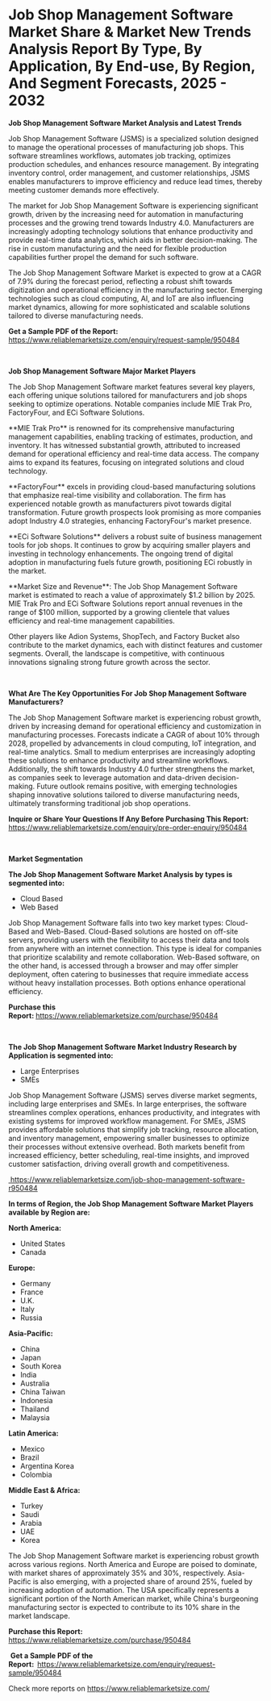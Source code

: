 <p><h1>Job Shop Management Software Market Share & Market New Trends Analysis Report By Type, By Application, By End-use, By Region, And Segment Forecasts, 2025 - 2032</h1></p><p><strong>Job Shop Management Software Market Analysis and Latest Trends</strong></p>
<p><p>Job Shop Management Software (JSMS) is a specialized solution designed to manage the operational processes of manufacturing job shops. This software streamlines workflows, automates job tracking, optimizes production schedules, and enhances resource management. By integrating inventory control, order management, and customer relationships, JSMS enables manufacturers to improve efficiency and reduce lead times, thereby meeting customer demands more effectively.</p><p>The market for Job Shop Management Software is experiencing significant growth, driven by the increasing need for automation in manufacturing processes and the growing trend towards Industry 4.0. Manufacturers are increasingly adopting technology solutions that enhance productivity and provide real-time data analytics, which aids in better decision-making. The rise in custom manufacturing and the need for flexible production capabilities further propel the demand for such software.</p><p>The Job Shop Management Software Market is expected to grow at a CAGR of 7.9% during the forecast period, reflecting a robust shift towards digitization and operational efficiency in the manufacturing sector. Emerging technologies such as cloud computing, AI, and IoT are also influencing market dynamics, allowing for more sophisticated and scalable solutions tailored to diverse manufacturing needs.</p></p>
<p><strong>Get a Sample PDF of the Report:&nbsp;</strong> <a href="https://www.reliablemarketsize.com/enquiry/request-sample/950484?utm_campaign=3073&utm_medium=2&utm_source=Github&utm_content=ia&utm_term=06032025&utm_id=job-shop-management-software">https://www.reliablemarketsize.com/enquiry/request-sample/950484</a></p>
<p>&nbsp;</p>
<p><strong>Job Shop Management Software Major Market Players</strong></p>
<p><p>The Job Shop Management Software market features several key players, each offering unique solutions tailored for manufacturers and job shops seeking to optimize operations. Notable companies include MIE Trak Pro, FactoryFour, and ECi Software Solutions.</p><p>**MIE Trak Pro** is renowned for its comprehensive manufacturing management capabilities, enabling tracking of estimates, production, and inventory. It has witnessed substantial growth, attributed to increased demand for operational efficiency and real-time data access. The company aims to expand its features, focusing on integrated solutions and cloud technology.</p><p>**FactoryFour** excels in providing cloud-based manufacturing solutions that emphasize real-time visibility and collaboration. The firm has experienced notable growth as manufacturers pivot towards digital transformation. Future growth prospects look promising as more companies adopt Industry 4.0 strategies, enhancing FactoryFour's market presence.</p><p>**ECi Software Solutions** delivers a robust suite of business management tools for job shops. It continues to grow by acquiring smaller players and investing in technology enhancements. The ongoing trend of digital adoption in manufacturing fuels future growth, positioning ECi robustly in the market.</p><p>**Market Size and Revenue**: The Job Shop Management Software market is estimated to reach a value of approximately $1.2 billion by 2025. MIE Trak Pro and ECi Software Solutions report annual revenues in the range of $100 million, supported by a growing clientele that values efficiency and real-time management capabilities.</p><p>Other players like Adion Systems, ShopTech, and Factory Bucket also contribute to the market dynamics, each with distinct features and customer segments. Overall, the landscape is competitive, with continuous innovations signaling strong future growth across the sector.</p></p>
<p>&nbsp;</p>
<p><strong>What Are The Key Opportunities For Job Shop Management Software Manufacturers?</strong></p>
<p><p>The Job Shop Management Software market is experiencing robust growth, driven by increasing demand for operational efficiency and customization in manufacturing processes. Forecasts indicate a CAGR of about 10% through 2028, propelled by advancements in cloud computing, IoT integration, and real-time analytics. Small to medium enterprises are increasingly adopting these solutions to enhance productivity and streamline workflows. Additionally, the shift towards Industry 4.0 further strengthens the market, as companies seek to leverage automation and data-driven decision-making. Future outlook remains positive, with emerging technologies shaping innovative solutions tailored to diverse manufacturing needs, ultimately transforming traditional job shop operations.</p></p>
<p><strong>Inquire or Share Your Questions If Any Before Purchasing This Report:</strong> <a href="https://www.reliablemarketsize.com/enquiry/pre-order-enquiry/950484?utm_campaign=3073&utm_medium=2&utm_source=Github&utm_content=ia&utm_term=06032025&utm_id=job-shop-management-software">https://www.reliablemarketsize.com/enquiry/pre-order-enquiry/950484</a></p>
<p>&nbsp;</p>
<p><strong>Market Segmentation</strong></p>
<p><strong>The Job Shop Management Software Market Analysis by types is segmented into:</strong></p>
<p><ul><li>Cloud Based</li><li>Web Based</li></ul></p>
<p><p>Job Shop Management Software falls into two key market types: Cloud-Based and Web-Based. Cloud-Based solutions are hosted on off-site servers, providing users with the flexibility to access their data and tools from anywhere with an internet connection. This type is ideal for companies that prioritize scalability and remote collaboration. Web-Based software, on the other hand, is accessed through a browser and may offer simpler deployment, often catering to businesses that require immediate access without heavy installation processes. Both options enhance operational efficiency.</p></p>
<p><strong>Purchase this Report:&nbsp;</strong><a href="https://www.reliablemarketsize.com/purchase/950484?utm_campaign=3073&utm_medium=2&utm_source=Github&utm_content=ia&utm_term=06032025&utm_id=job-shop-management-software">https://www.reliablemarketsize.com/purchase/950484</a></p>
<p>&nbsp;</p>
<p><strong>The Job Shop Management Software Market Industry Research by Application is segmented into:</strong></p>
<p><ul><li>Large Enterprises</li><li>SMEs</li></ul></p>
<p><p>Job Shop Management Software (JSMS) serves diverse market segments, including large enterprises and SMEs. In large enterprises, the software streamlines complex operations, enhances productivity, and integrates with existing systems for improved workflow management. For SMEs, JSMS provides affordable solutions that simplify job tracking, resource allocation, and inventory management, empowering smaller businesses to optimize their processes without extensive overhead. Both markets benefit from increased efficiency, better scheduling, real-time insights, and improved customer satisfaction, driving overall growth and competitiveness.</p></p>
<p><a href="https://www.reliablemarketsize.com/job-shop-management-software-r950484?utm_campaign=3073&utm_medium=2&utm_source=Github&utm_content=ia&utm_term=06032025&utm_id=job-shop-management-software">&nbsp;https://www.reliablemarketsize.com/job-shop-management-software-r950484</a></p>
<p><strong>In terms of Region, the Job Shop Management Software Market Players available by Region are:</strong></p>
<p>
    <p> <strong> North America: </strong>
        <ul>
            <li>United States</li>
            <li>Canada</li>
        </ul>
        </p> 
    <p> <strong> Europe: </strong>
        <ul>
            <li>Germany</li>
            <li>France</li>
            <li>U.K.</li>
            <li>Italy</li>
            <li>Russia</li>
        </ul>
        </p> 
    <p> <strong> Asia-Pacific: </strong>
        <ul>
            <li>China</li>
            <li>Japan</li>
            <li>South Korea</li>
            <li>India</li>
            <li>Australia</li>
            <li>China Taiwan</li>
            <li>Indonesia</li>
            <li>Thailand</li>
            <li>Malaysia</li>
        </ul>
        </p> 
    <p> <strong> Latin America: </strong>
        <ul>
            <li>Mexico</li>
            <li>Brazil</li>
            <li>Argentina Korea</li>
            <li>Colombia</li>
        </ul>
        </p> 
    <p> <strong> Middle East & Africa: </strong>
        <ul>
            <li>Turkey</li>
            <li>Saudi</li>
            <li>Arabia</li>
            <li>UAE</li>
            <li>Korea</li>
        </ul>
    </p>
    </p>
<p><p>The Job Shop Management Software market is experiencing robust growth across various regions. North America and Europe are poised to dominate, with market shares of approximately 35% and 30%, respectively. Asia-Pacific is also emerging, with a projected share of around 25%, fueled by increasing adoption of automation. The USA specifically represents a significant portion of the North American market, while China's burgeoning manufacturing sector is expected to contribute to its 10% share in the market landscape.</p></p>
<p><strong>Purchase this Report: </strong><a href="https://www.reliablemarketsize.com/purchase/950484?utm_campaign=3073&utm_medium=2&utm_source=Github&utm_content=ia&utm_term=06032025&utm_id=job-shop-management-software">https://www.reliablemarketsize.com/purchase/950484</a></p>
<p>&nbsp;<strong>Get a Sample PDF of the Report:&nbsp;&nbsp;</strong><a href="https://www.reliablemarketsize.com/enquiry/request-sample/950484?utm_campaign=3073&utm_medium=2&utm_source=Github&utm_content=ia&utm_term=06032025&utm_id=job-shop-management-software">https://www.reliablemarketsize.com/enquiry/request-sample/950484</a></p>
<p><strong></strong></p>
<p>Check more reports on <a href="https://www.reliablemarketsize.com/?utm_campaign=3073&utm_medium=2&utm_source=Github&utm_content=ia&utm_term=06032025&utm_id=job-shop-management-software">https://www.reliablemarketsize.com/</a></p>